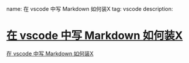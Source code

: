 name: 在 vscode 中写 Markdown 如何装X
tag: vscode
description: 

# [在 vscode 中写 Markdown 如何装X](https://huayifeng.top/zai-vscode-zhong-xie-markdown-ru-he-zhuang-x/)

[在 vscode 中写 Markdown 如何装X](https://huayifeng.top/zai-vscode-zhong-xie-markdown-ru-he-zhuang-x/)